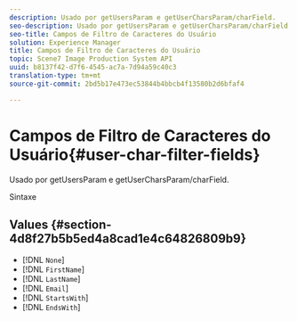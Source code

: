 ```yaml
---
description: Usado por getUsersParam e getUserCharsParam/charField.
seo-description: Usado por getUsersParam e getUserCharsParam/charField.
seo-title: Campos de Filtro de Caracteres do Usuário
solution: Experience Manager
title: Campos de Filtro de Caracteres do Usuário
topic: Scene7 Image Production System API
uuid: b8137f42-d7f6-4545-ac7a-7d94a59c40c3
translation-type: tm+mt
source-git-commit: 2bd5b17e473ec53844b4bbcb4f13580b2d6bfaf4

---
```



# Campos de Filtro de Caracteres do Usuário{#user-char-filter-fields}

Usado por getUsersParam e getUserCharsParam/charField.

Sintaxe

## Values {#section-4d8f27b5b5ed4a8cad1e4c64826809b9}

* [!DNL `None`]
* [!DNL `FirstName`]
* [!DNL `LastName`]
* [!DNL `Email`]
* [!DNL `StartsWith`]
* [!DNL `EndsWith`]

